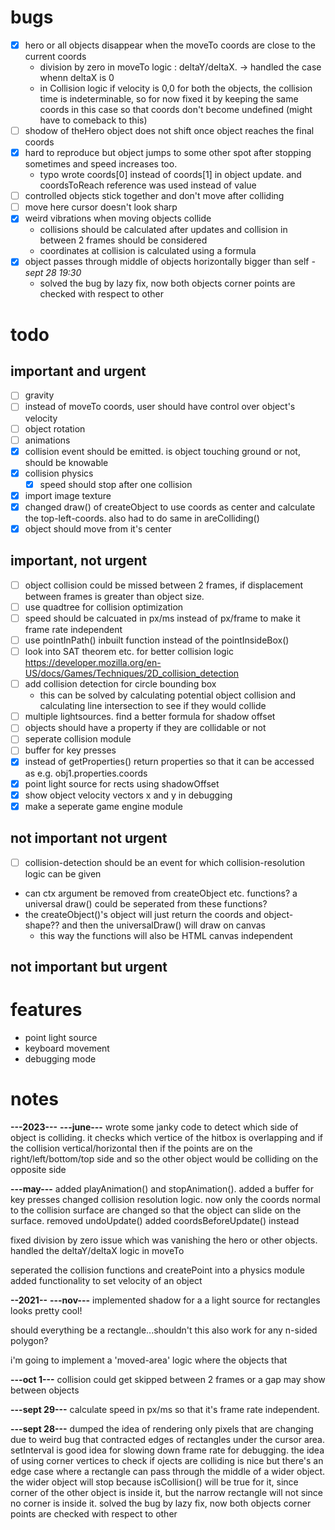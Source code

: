 # bugs
- [x] hero or all objects disappear when the moveTo coords are close to the current coords
    - division by zero in moveTo logic : deltaY/deltaX. -> handled the case whenn deltaX is 0
    - in Collision logic if velocity is 0,0 for both the objects, the collision time is indeterminable, so for now fixed it by keeping the same coords in this case so that coords don't become undefined (might have to comeback to this)
- [ ] shodow of theHero object does not shift once object reaches the final coords
- [x] hard to reproduce but object jumps to some other spot after stopping sometimes and speed increases too. 
    - typo wrote coords[0] instead of coords[1] in object update. and coordsToReach reference was used instead of value
- [ ] controlled objects stick together and don't move after colliding
- [ ] move here cursor doesn't look sharp
- [x] weird vibrations when moving objects collide
    - collisions should be calculated after updates and collision in between 2 frames should be considered 
    - coordinates at collision is calculated using a formula
- [x] object passes through middle of objects horizontally bigger than self *-sept 28 19:30*
    - solved the bug by lazy fix, now both objects corner points are checked with respect to other

# todo
## important and urgent
- [ ] gravity
- [ ] instead of moveTo coords, user should have control over object's velocity
- [ ] object rotation
- [ ] animations
- [x] collision event should be emitted. is object touching ground or not, should be knowable
- [x] collision physics
    - [x] speed should stop after one collision 
- [x] import image texture
- [x] changed draw() of createObject to use coords as center and calculate the top-left-coords. also had to do same in areColliding() 
- [x] object should move from it's center

## important, not urgent
- [ ] object collision could be missed between 2 frames, if displacement between frames is greater than object size.
- [ ] use quadtree for collision optimization
- [ ] speed should be calcuated in px/ms instead of px/frame to make it frame rate independent
- [ ] use pointInPath() inbuilt function instead of the pointInsideBox() 
- [ ] look into SAT theorem etc. for better collision logic https://developer.mozilla.org/en-US/docs/Games/Techniques/2D_collision_detection
- [ ] add collision detection for circle bounding box
    - this can be solved by calculating potential object collision and calculating line intersection to see if they would collide 
- [ ] multiple lightsources. find a better formula for shadow offset 
- [ ] objects should have a property if they are collidable or not
- [ ] seperate collision module
- [ ] buffer for key presses
- [x] instead of getProperties() return properties so that it can be accessed as e.g. obj1.properties.coords
- [x] point light source for rects using shadowOffset
- [x] show object velocity vectors x and y in debugging
- [x] make a seperate game engine module

## not important not urgent
- [ ] collision-detection should be an event for which collision-resolution logic can be given 
- can ctx argument be removed from createObject etc. functions? a universal draw() could be seperated from these functions? 
- the createObject()'s object will just return the coords and object-shape?? and then the universalDraw() will draw on canvas
    - this way the functions will also be HTML canvas independent

## not important but urgent


# features
- point light source
- keyboard movement
- debugging mode

# notes
**---2023---**
**---june---**
wrote some janky code to detect which side of object is colliding. it checks which vertice of the hitbox is overlapping and if the collision vertical/horizontal then if the points are on the right/left/bottom/top side and so the other object would be colliding on the opposite side

**---may---**
added playAnimation() and stopAnimation(). added a buffer for key presses
changed collision resolution logic. now only the coords normal to the collision surface are changed so that the object can slide on the surface. removed undoUpdate() added coordsBeforeUpdate() instead

fixed division by zero issue which was vanishing the hero or other objects. handled the deltaY/deltaX logic in moveTo

seperated the collision functions and createPoint into a physics module
added functionality to set velocity of an object

**--2021--**
**---nov---**
implemented shadow for a a light source for rectangles looks pretty cool!

should everything be a rectangle...shouldn't this also work for any n-sided polygon?

i'm going to implement a 'moved-area' logic where the objects that

**---oct 1---**
collision could get skipped between 2 frames or a gap may show between objects 

**---sept 29---**
calculate speed in px/ms so that it's frame rate independent. 

**---sept 28---**
dumped the idea of rendering only pixels that are changing due to weird bug that contracted edges of rectangles under the cursor area.
setInterval is good idea for slowing down frame rate for debugging.
the idea of using corner vertices to check if ojects are colliding is nice but there's an edge case where a rectangle can pass through the middle of a wider object. the wider object will stop because isCollision() will be true for it, since corner of the other object is inside it, but the narrow rectangle will not since no corner is inside it. solved the bug by lazy fix, now both objects corner points are checked with respect to other
